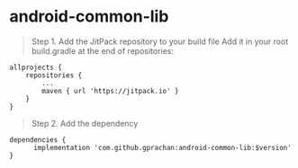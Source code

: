 # android-common-lib
> Step 1. Add the JitPack repository to your build file
Add it in your root build.gradle at the end of repositories:
```
allprojects {
	repositories {
		...
		maven { url 'https://jitpack.io' }
	}
}
  ```
  > Step 2. Add the dependency
  ```
dependencies {
		implementation 'com.github.gprachan:android-common-lib:$version'
}
  ```
